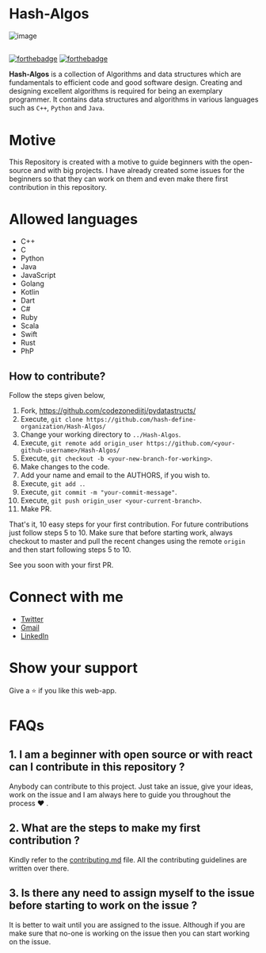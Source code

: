 # Hash-Algos

![image](https://user-images.githubusercontent.com/73742540/155389048-bd79c18d-f579-4169-9242-2839934f5bce.png)


##
[![forthebadge](https://forthebadge.com/images/badges/open-source.svg)](https://forthebadge.com) [![forthebadge](https://forthebadge.com/images/badges/built-with-love.svg)](https://forthebadge.com)    

**Hash-Algos** is a collection of Algorithms and data structures which are fundamentals to efficient code and good software design. Creating and designing excellent algorithms is required for being an exemplary programmer. It contains data structures and algorithms in various languages such as ``C++``, ``Python`` and ``Java``.

# Motive

This Repository is created with a motive to guide beginners with the open-source and with big projects. I have already created some issues for the beginners so that they can work on them and even make there first contribution in this repository.

# Allowed languages

- C++
- C
- Python
- Java
- JavaScript
- Golang
- Kotlin
- Dart
- C#
- Ruby
- Scala
- Swift
- Rust
- PhP


How to contribute?
------------------

Follow the steps given below,

1. Fork, <https://github.com/codezonediitj/pydatastructs/>
2. Execute, `git clone https://github.com/hash-define-organization/Hash-Algos/`
3. Change your working directory to `../Hash-Algos`.
4. Execute, `git remote add origin_user https://github.com/<your-github-username>/Hash-Algos/`
5. Execute, `git checkout -b <your-new-branch-for-working>`.
6. Make changes to the code.
7. Add your name and email to the AUTHORS, if you wish to.
8. Execute, `git add .`.
9. Execute, `git commit -m "your-commit-message"`.
10. Execute, `git push origin_user <your-current-branch>`.
11. Make PR.

That's it, 10 easy steps for your first contribution. For future contributions just follow steps 5 to 10. Make sure that before starting work, always checkout to master and pull the recent changes using the remote `origin` and then start following steps 5 to 10.

See you soon with your first PR.

# Connect with me

* [Twitter](https://twitter.com/BudhirajaMadhav)
* [Gmail](madhavbudhiraja131@gmail.com)
* [LinkedIn](https://www.linkedin.com/in/madhavbudhiraja/)

# Show your support

Give a ⭐ if you like this web-app.

# FAQs

## 1. I am a beginner with open source or with react can I contribute in this repository ?
Anybody can contribute to this project. Just take an issue, give your ideas, work on the issue and I am always here to guide you throughout the process ❤ .

## 2. What are the steps to make my first contribution ?
Kindly refer to the [contributing.md](/contributing.md) file. All the contributing guidelines are written over there.

## 3. Is there any need to assign myself to the issue before starting to work on the issue ?
It is better to wait until you are assigned to the issue. Although if you are make sure that no-one is working on the issue then you can start working on the issue.
